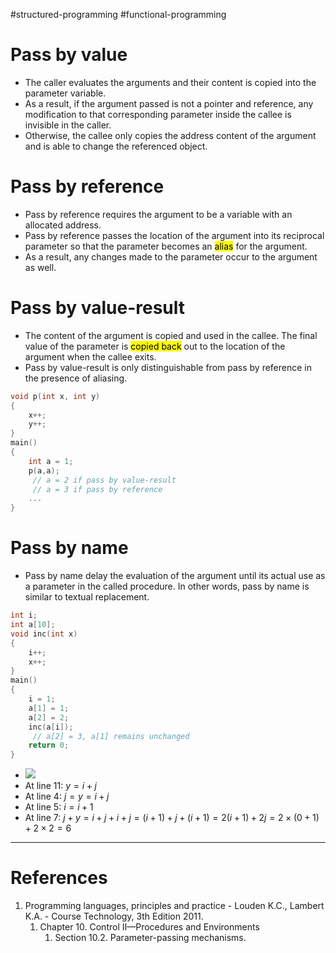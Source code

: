 #structured-programming #functional-programming 

# Pass by value
- The caller evaluates the arguments and their content is copied into the parameter variable.
- As a result, if the argument passed is not a pointer and reference, any modification to that corresponding parameter inside the callee is invisible in the caller.
- Otherwise, the callee only copies the address content of the argument and is able to change the referenced object. 
# Pass by reference
- Pass by reference requires the argument to be a variable with an allocated address.
- Pass by reference passes the location of the argument into its reciprocal parameter so that the parameter becomes an <mark class="hltr-yellow">alias</mark> for the argument.
- As a result, any changes made to the parameter occur to the argument as well.
# Pass by value-result
- The content of the argument is copied and used in the callee. The final value of the parameter is <mark class="hltr-yellow">copied back</mark> out to the location of the argument when the callee exits.
- Pass by value-result is only distinguishable from pass by reference in the presence of aliasing.
```C title='Pass by value-result special case example'
void p(int x, int y)
{ 
	x++;
	y++;
}
main()
{ 
	int a = 1;
	p(a,a); 
	 // a = 2 if pass by value-result
	 // a = 3 if pass by reference
	...
}
```
# Pass by name
- Pass by name delay the evaluation of the argument until its actual use as a parameter in the called procedure. In other words, pass by name is similar to textual replacement.
```C title='Pass by name example'
int i;
int a[10];
void inc(int x)
{ 
	i++;
	x++;
}
main()
{ 
	i = 1;
	a[1] = 1;
	a[2] = 2;
	inc(a[i]); 
	 // a[2] = 3, a[1] remains unchanged
	return 0;
}
```
- ![](Pasted%20image%2020250608185919.png)
- At line 11: $y=i+j$
- At line 4: $j = y = i + j$
- At line 5: $i = i + 1$
- At line 7: $j+y=i+j+i+j=(i+1)+j+(i+1)=2(i+1)+2j=2 \times (0+1) + 2 \times 2 = 6$
---
# References
1. Programming languages, principles and practice - Louden K.C., Lambert K.A. - Course Technology, 3th Edition 2011.
	1. Chapter 10. Control II—Procedures and Environments
		1. Section 10.2. Parameter-passing mechanisms.